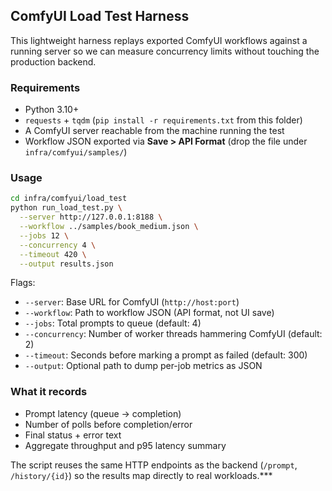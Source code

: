 ## ComfyUI Load Test Harness

This lightweight harness replays exported ComfyUI workflows against a running server so we can measure concurrency limits without touching the production backend.

### Requirements
- Python 3.10+
- `requests` + `tqdm` (`pip install -r requirements.txt` from this folder)
- A ComfyUI server reachable from the machine running the test
- Workflow JSON exported via **Save > API Format** (drop the file under `infra/comfyui/samples/`)

### Usage
```bash
cd infra/comfyui/load_test
python run_load_test.py \
  --server http://127.0.0.1:8188 \
  --workflow ../samples/book_medium.json \
  --jobs 12 \
  --concurrency 4 \
  --timeout 420 \
  --output results.json
```

Flags:
- `--server`: Base URL for ComfyUI (`http://host:port`)
- `--workflow`: Path to workflow JSON (API format, not UI save)
- `--jobs`: Total prompts to queue (default: 4)
- `--concurrency`: Number of worker threads hammering ComfyUI (default: 2)
- `--timeout`: Seconds before marking a prompt as failed (default: 300)
- `--output`: Optional path to dump per-job metrics as JSON

### What it records
- Prompt latency (queue → completion)
- Number of polls before completion/error
- Final status + error text
- Aggregate throughput and p95 latency summary

The script reuses the same HTTP endpoints as the backend (`/prompt`, `/history/{id}`) so the results map directly to real workloads.***
